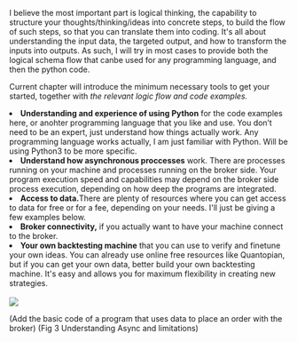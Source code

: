 I believe the most important part is logical thinking, the capability to structure your thoughts/thinking/ideas into concrete steps, to build the flow of such steps, so that you can translate them into coding. It's all about understanding the input data, the targeted output, and how to transform the inputs into outputs. As such, I will try in most cases to provide both the logical schema flow that canbe used for any programming language, and then the python code.

Current chapter will introduce the minimum necessary tools to get your started, together with <i>the relevant logic flow and code examples.</i>
<li><b>Understanding and experience of using Python</b> for the code examples here, or anohter programming language that you like and use. You don’t need to be an expert, just understand how things actually work. Any programming language works actually, I am just familiar with Python. Will be using Python3 to be more specific.</li>
<li><b>Understand how asynchronous proccesses</b> work. There are processes running on your machine and processes running on the broker side. Your program execution speed and capabilities may depend on the broker side process execution, depending on how deep the programs are integrated.</li>
<li><b>Access to data.</b>There are plenty of resources where you can get access to data for free or for a fee, depending on your needs. I'll just be giving a few examples below.</li> 
<li><b>Broker connectivity,</b> if you actually want to have your machine connect to the broker.</li>
<li><b>Your own backtesting machine</b> that you can use to verify and finetune your own ideas. You can already use online free resources like Quantopian, but if you can get your own data, better build your own backtesting machine. It's easy and allows you for maximum flexibility in creating new strategies.</li>
<br>

<img src= "https://github.com/stanicaa/Logic_Trading_Coding/blob/master/Chapter%202%20-%20GETTING%20STARTED%2C%20THE%20SYSTEMS/Trading%20System%20Overview.001.jpeg" />


(Add the basic code of a program that uses data to place an order with the broker)
(Fig 3 Understanding Async and limitations)
